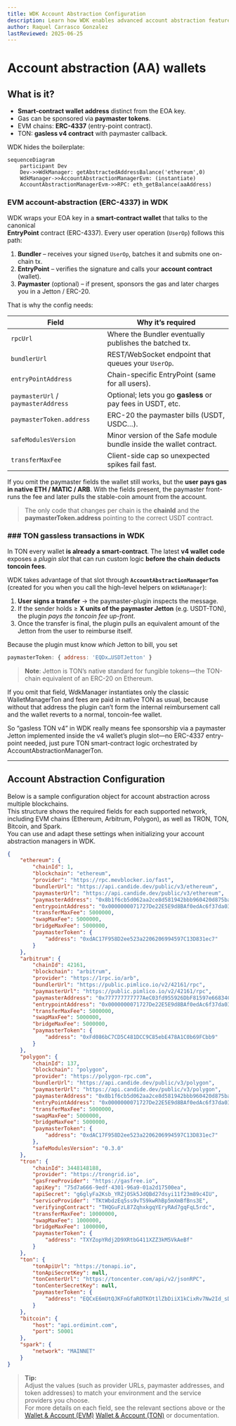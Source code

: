 ```yaml
---
title: WDK Account Abstraction Configuration
description: Learn how WDK enables advanced account abstraction features—such as gasless transactions and custom validation—across supported blockchains.
author: Raquel Carrasco Gonzalez
lastReviewed: 2025-06-25
---
```


# Account abstraction (AA) wallets

## What is it?

- **Smart-contract wallet address** distinct from the EOA key.
- Gas can be sponsored via **paymaster tokens**.
- EVM chains: **ERC-4337** (entry-point contract).
- TON: **gasless v4 contract** with paymaster callback.

WDK hides the boilerplate:

```
sequenceDiagram
    participant Dev
    Dev->>WdkManager: getAbstractedAddressBalance('ethereum',0)
    WdkManager->>AccountAbstractionManagerEvm: (instantiate)
    AccountAbstractionManagerEvm->>RPC: eth_getBalance(aaAddress)
```

### EVM account-abstraction (ERC-4337) in WDK

WDK wraps your EOA key in a **smart-contract wallet** that talks to the canonical  
**EntryPoint** contract (ERC-4337). Every user operation (`UserOp`) follows this path:

1. **Bundler** – receives your signed `UserOp`, batches it and submits one on-chain tx.  
2. **EntryPoint** – verifies the signature and calls your **account contract** (wallet).  
3. **Paymaster** (optional) – if present, sponsors the gas and later charges you in a Jetton / ERC-20.  

That is why the config needs:

| Field | Why it’s required |
|-------|-------------------|
| `rpcUrl` | Where the Bundler eventually publishes the batched tx. |
| `bundlerUrl` | REST/WebSocket endpoint that queues your `UserOp`. |
| `entryPointAddress` | Chain-specific EntryPoint (same for all users). |
| `paymasterUrl` / `paymasterAddress` | Optional; lets you go **gasless** or pay fees in USDT, etc. |
| `paymasterToken.address` | ERC-20 the paymaster bills (USDT, USDC…). |
| `safeModulesVersion` | Minor version of the Safe module bundle inside the wallet contract. |
| `transferMaxFee` | Client-side cap so unexpected spikes fail fast. |

If you omit the paymaster fields the wallet still works, but the **user pays gas
in native ETH / MATIC / ARB**. With the fields present, the paymaster front-runs
the fee and later pulls the stable-coin amount from the account.

> The only code that changes per chain is the **chainId** and the  
> **paymasterToken.address** pointing to the correct USDT contract.


### ### TON gassless transactions in WDK

In TON every wallet **is already a smart-contract**. The latest **v4 wallet code** exposes a *plugin slot* that can run custom logic **before the chain deducts toncoin fees**.  

WDK takes advantage of that slot through **`AccountAbstractionManagerTon`** (created for you when you call the high-level helpers on `WdkManager`):

1. **User signs a transfer** → the paymaster-plugin inspects the message.  
2. If the sender holds ≥ **X units of the paymaster Jetton** (e.g. USDT-TON), the plugin *pays the toncoin fee up-front*.  
3. Once the transfer is final, the plugin pulls an equivalent amount of the Jetton from the user to reimburse itself.

Because the plugin must know *which* Jetton to bill, you set

```js
paymasterToken: { address: 'EQDx…USDTJetton' }
```

> **Note**: Jetton is TON’s native standard for fungible tokens—­the TON-chain equivalent of an ERC-20 on Ethereum.

If you omit that field, WdkManager instantiates only the classic WalletManagerTon and fees are paid in native TON as usual, because without that address the plugin can’t form the internal reimbursement call and the wallet reverts to a normal, toncoin-fee wallet.

So “gasless TON v4” in WDK really means fee sponsorship via a paymaster Jetton implemented inside the v4 wallet’s plugin slot—no ERC-4337 entry-point needed, just pure TON smart-contract logic orchestrated by AccountAbstractionManagerTon.

---

## Account Abstraction Configuration

Below is a sample configuration object for account abstraction across multiple blockchains.  
This structure shows the required fields for each supported network, including EVM chains (Ethereum, Arbitrum, Polygon), as well as TRON, TON, Bitcoin, and Spark.  
You can use and adapt these settings when initializing your account abstraction managers in WDK.

```json
{
    "ethereum": {
        "chainId": 1,
        "blockchain": "ethereum",
        "provider": "https://rpc.mevblocker.io/fast",
        "bundlerUrl": "https://api.candide.dev/public/v3/ethereum",
        "paymasterUrl": "https://api.candide.dev/public/v3/ethereum",
        "paymasterAddress": "0x8b1f6cb5d062aa2ce8d581942bbb960420d875ba",
        "entrypointAddress": "0x0000000071727De22E5E9d8BAf0edAc6f37da032",
        "transferMaxFee": 5000000,
        "swapMaxFee": 5000000,
        "bridgeMaxFee": 5000000,
        "paymasterToken": {
            "address": "0xdAC17F958D2ee523a2206206994597C13D831ec7"
        }
    },
    "arbitrum": {
        "chainId": 42161,
        "blockchain": "arbitrum",
        "provider": "https://1rpc.io/arb",
        "bundlerUrl": "https://public.pimlico.io/v2/42161/rpc",
        "paymasterUrl": "https://public.pimlico.io/v2/42161/rpc",
        "paymasterAddress": "0x777777777777AeC03fd955926DbF81597e66834C",
        "entrypointAddress": "0x0000000071727De22E5E9d8BAf0edAc6f37da032",
        "transferMaxFee": 5000000,
        "swapMaxFee": 5000000,
        "bridgeMaxFee": 5000000,
        "paymasterToken": {
            "address": "0xFd086bC7CD5C481DCC9C85ebE478A1C0b69FCbb9"
        }
    },
    "polygon": {
        "chainId": 137,
        "blockchain": "polygon",
        "provider": "https://polygon-rpc.com",
        "bundlerUrl": "https://api.candide.dev/public/v3/polygon",
        "paymasterUrl": "https://api.candide.dev/public/v3/polygon",
        "paymasterAddress": "0x8b1f6cb5d062aa2ce8d581942bbb960420d875ba",
        "entryPointAddress": "0x0000000071727De22E5E9d8BAf0edAc6f37da032",
        "transferMaxFee": 5000000,
        "swapMaxFee": 5000000,
        "bridgeMaxFee": 5000000,
        "paymasterToken": {
            "address": "0xdAC17F958D2ee523a2206206994597C13D831ec7"
        },
        "safeModulesVersion": "0.3.0"
    },
    "tron": {
        "chainId": 3448148188,
        "provider": "https://trongrid.io",
        "gasFreeProvider": "https://gasfree.io",
        "apiKey": "75d7a666-9edf-4301-96a9-01a2d17500ea",
        "apiSecret": "g6glyFa2Ksb_YRZjOSk5JdQBd27dsyi11f23m89c4IU",
        "serviceProvider": "TKtWbdzEq5ss9vTS9kwRhBp5mXmBfBns3E",
        "verifyingContract": "THQGuFzL87ZqhxkgqYEryRAd7gqFqL5rdc",
        "transferMaxFee": 10000000,
        "swapMaxFee": 1000000,
        "bridgeMaxFee": 1000000,
        "paymasterToken": {
            "address": "TXYZopYRdj2D9XRtbG411XZZ3kM5VkAeBf"
        }
    },
    "ton": {
        "tonApiUrl": "https://tonapi.io",
        "tonApiSecretKey": null,
        "tonCenterUrl": "https://toncenter.com/api/v2/jsonRPC",
        "tonCenterSecretKey": null,
        "paymasterToken": {
            "address": "EQCxE6mUtQJKFnGfaROTKOt1lZbDiiX1kCixRv7Nw2Id_sDs"
        }
    },
    "bitcoin": {
        "host": "api.ordimint.com",
        "port": 50001
    },
    "spark": {
        "network": "MAINNET"
    }
}
```

> **Tip:**  
> Adjust the values (such as provider URLs, paymaster addresses, and token addresses) to match your environment and the service providers you choose.  
> For more details on each field, see the relevant sections above or the [Wallet & Account (EVM)](./wdk-evm/create-wallet.md) [Wallet & Account (TON)](./wdk-ton/create-wallet.md) or  documentation.
